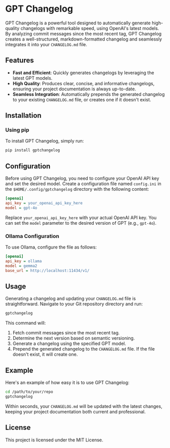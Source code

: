 # GPT Changelog

GPT Changelog is a powerful tool designed to automatically generate high-quality changelogs with remarkable speed, using OpenAI's latest models. By analyzing commit messages since the most recent tag, GPT Changelog creates a well-structured, markdown-formatted changelog and seamlessly integrates it into your `CHANGELOG.md` file.

## Features
- **Fast and Efficient**: Quickly generates changelogs by leveraging the latest GPT models.
- **High Quality**: Produces clear, concise, and informative changelogs, ensuring your project documentation is always up-to-date.
- **Seamless Integration**: Automatically prepends the generated changelog to your existing `CHANGELOG.md` file, or creates one if it doesn't exist.

## Installation

### Using pip

To install GPT Changelog, simply run:
```sh
pip install gptchangelog
```

## Configuration

Before using GPT Changelog, you need to configure your OpenAI API key and set the desired model. Create a configuration file named `config.ini` in the `$HOME/.config/gptchangelog` directory with the following content:

```ini
[openai]
api_key = your_openai_api_key_here
model = gpt-4o
```
Replace `your_openai_api_key_here` with your actual OpenAI API key. You can set the `model` parameter to the desired version of GPT (e.g., `gpt-4o`).

### Ollama Configuration

To use Ollama, configure the file as follows:

```ini
[openai]
api_key = ollama
model = gemma2
base_url = http://localhost:11434/v1/
```

## Usage

Generating a changelog and updating your `CHANGELOG.md` file is straightforward. Navigate to your Git repository directory and run:

```sh
gptchangelog
```

This command will:
1. Fetch commit messages since the most recent tag.
2. Determine the next version based on semantic versioning.
3. Generate a changelog using the specified GPT model.
4. Prepend the generated changelog to the `CHANGELOG.md` file. If the file doesn't exist, it will create one.

## Example

Here's an example of how easy it is to use GPT Changelog:

```sh
cd /path/to/your/repo
gptchangelog
```

Within seconds, your `CHANGELOG.md` will be updated with the latest changes, keeping your project documentation both current and professional.

## License

This project is licensed under the MIT License.
